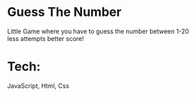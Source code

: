 # Guess The Number
Little Game where you have to guess the number between 1-20 </br>
less attempts better score!</br>
# Tech:
JavaScript, Html, Css
